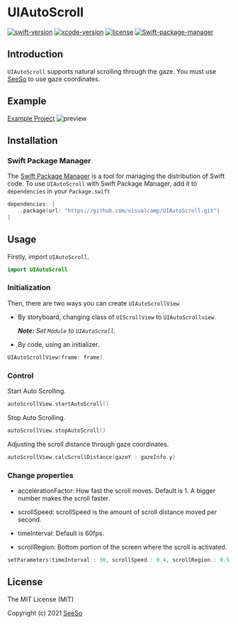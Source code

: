 # UIAutoScroll

[![swift-version](https://img.shields.io/badge/swift-5.5-blue.svg)](https://github.com/apple/swift)
[![xcode-version](https://img.shields.io/badge/xcode-13.1-brightgreen)](https://developer.apple.com/xcode/)
[![license](https://img.shields.io/badge/license-MIT-blue.svg)](https://en.wikipedia.org/wiki/MIT_License)
[![Swift-package-manager](https://img.shields.io/badge/SwiftPM-compatible-brightgreen)](https://github.com/apple/swift-package-manager)

## Introduction

`UIAutoScroll` supports natural scrolling through the gaze. You must use [SeeSo](https://seeso.io) to use gaze coordinates.

## Example

[Example Project](https://github.com/visualcamp/UIAutoScrollExample)
![preview](https://github.com/visualcamp/UIAutoScrollExample/blob/main/resource/preview.gif)

## Installation

### Swift Package Manager

The [Swift Package Manager](https://swift.org/package-manager/) is a tool for managing the distribution of Swift code. To use `UIAutoScroll` with Swift Package Manager, add it to `dependencies` in your `Package.swift`

```swift
dependencies: [
    .package(url: "https://github.com/visualcamp/UIAutoScroll.git")
]
```
  
## Usage

Firstly, import `UIAutoScroll`.

```swift
import UIAutoScroll
```
  
### Initialization

Then, there are two ways you can create `UIAutoScrollView`

- By storyboard, changing class of `UIScrollView` to `UIAutoScrollview`.

  _**Note:** Set `Module` to `UIAutoScroll`._  

- By code, using an initializer.

```swift
UIAutoScrollView(frame: frame)
```


### Control

Start Auto Scrolling.

```swift
autoScrollView.startAutoScroll()
```


Stop Auto Scrolling. 

```swift
autoScrollView.stopAutoScroll()
```

Adjusting the scroll distance through gaze coordinates.

```swift 
autoScrollView.calcScrollDistance(gazeY : gazeInfo.y)
```


### Change properties

  - accelerationFactor: How fast the scroll moves. Default is 1. A bigger number makes the scroll faster.
  
  - scrollSpeed: scrollSpeed is the amount of scroll distance moved per second.

  - timeInterval: Default is 60fps.
  
  - scrollRegion: Bottom portion of the screen where the scroll is activated.

```Swift
setParameters(timeInterval : 30, scrollSpeed : 0.4, scrollRegion : 0.5, accelerationFactor : 1.5) {
```


## License

The MIT License (MIT)

Copyright (c) 2021 [SeeSo](https://seeso.io)
